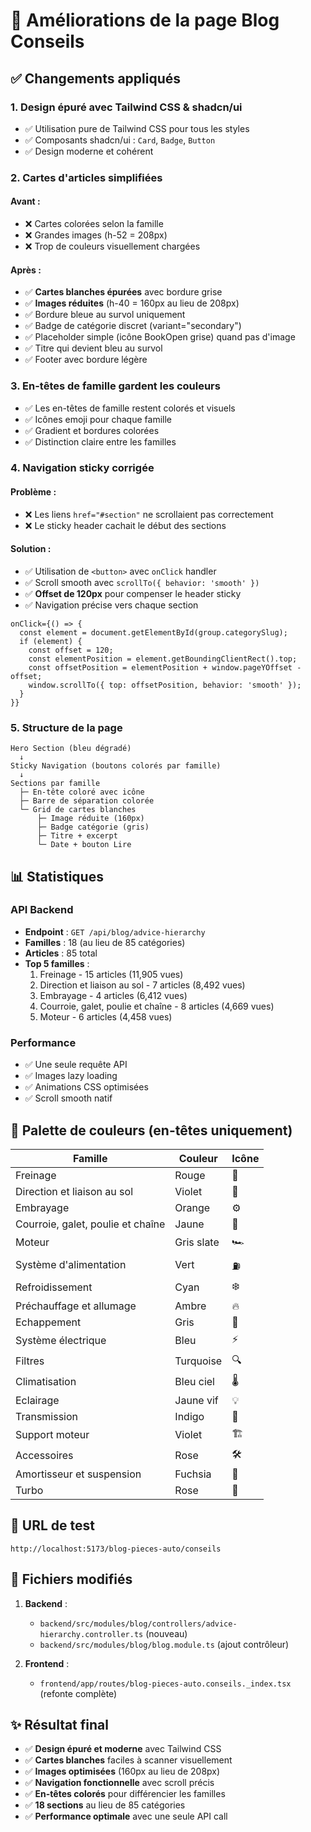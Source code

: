 # 🎨 Améliorations de la page Blog Conseils

## ✅ Changements appliqués

### 1. **Design épuré avec Tailwind CSS & shadcn/ui**
- ✅ Utilisation pure de Tailwind CSS pour tous les styles
- ✅ Composants shadcn/ui : `Card`, `Badge`, `Button`
- ✅ Design moderne et cohérent

### 2. **Cartes d'articles simplifiées**
#### Avant :
- ❌ Cartes colorées selon la famille
- ❌ Grandes images (h-52 = 208px)
- ❌ Trop de couleurs visuellement chargées

#### Après :
- ✅ **Cartes blanches épurées** avec bordure grise
- ✅ **Images réduites** (h-40 = 160px au lieu de 208px)
- ✅ Bordure bleue au survol uniquement
- ✅ Badge de catégorie discret (variant="secondary")
- ✅ Placeholder simple (icône BookOpen grise) quand pas d'image
- ✅ Titre qui devient bleu au survol
- ✅ Footer avec bordure légère

### 3. **En-têtes de famille gardent les couleurs**
- ✅ Les en-têtes de famille restent colorés et visuels
- ✅ Icônes emoji pour chaque famille
- ✅ Gradient et bordures colorées
- ✅ Distinction claire entre les familles

### 4. **Navigation sticky corrigée**
#### Problème :
- ❌ Les liens `href="#section"` ne scrollaient pas correctement
- ❌ Le sticky header cachait le début des sections

#### Solution :
- ✅ Utilisation de `<button>` avec `onClick` handler
- ✅ Scroll smooth avec `scrollTo({ behavior: 'smooth' })`
- ✅ **Offset de 120px** pour compenser le header sticky
- ✅ Navigation précise vers chaque section

```tsx
onClick={() => {
  const element = document.getElementById(group.categorySlug);
  if (element) {
    const offset = 120;
    const elementPosition = element.getBoundingClientRect().top;
    const offsetPosition = elementPosition + window.pageYOffset - offset;
    window.scrollTo({ top: offsetPosition, behavior: 'smooth' });
  }
}}
```

### 5. **Structure de la page**
```
Hero Section (bleu dégradé)
  ↓
Sticky Navigation (boutons colorés par famille)
  ↓
Sections par famille
  ├─ En-tête coloré avec icône
  ├─ Barre de séparation colorée
  └─ Grid de cartes blanches
      ├─ Image réduite (160px)
      ├─ Badge catégorie (gris)
      ├─ Titre + excerpt
      └─ Date + bouton Lire
```

## 📊 Statistiques

### API Backend
- **Endpoint** : `GET /api/blog/advice-hierarchy`
- **Familles** : 18 (au lieu de 85 catégories)
- **Articles** : 85 total
- **Top 5 familles** :
  1. Freinage - 15 articles (11,905 vues)
  2. Direction et liaison au sol - 7 articles (8,492 vues)
  3. Embrayage - 4 articles (6,412 vues)
  4. Courroie, galet, poulie et chaîne - 8 articles (4,669 vues)
  5. Moteur - 6 articles (4,458 vues)

### Performance
- ✅ Une seule requête API
- ✅ Images lazy loading
- ✅ Animations CSS optimisées
- ✅ Scroll smooth natif

## 🎨 Palette de couleurs (en-têtes uniquement)

| Famille | Couleur | Icône |
|---------|---------|-------|
| Freinage | Rouge | 🛑 |
| Direction et liaison au sol | Violet | 🎯 |
| Embrayage | Orange | ⚙️ |
| Courroie, galet, poulie et chaîne | Jaune | 🔗 |
| Moteur | Gris slate | 🏎️ |
| Système d'alimentation | Vert | ⛽ |
| Refroidissement | Cyan | ❄️ |
| Préchauffage et allumage | Ambre | 🔥 |
| Echappement | Gris | 💨 |
| Système électrique | Bleu | ⚡ |
| Filtres | Turquoise | 🔍 |
| Climatisation | Bleu ciel | 🌡️ |
| Eclairage | Jaune vif | 💡 |
| Transmission | Indigo | 🔧 |
| Support moteur | Violet | 🏗️ |
| Accessoires | Rose | 🛠️ |
| Amortisseur et suspension | Fuchsia | 🔵 |
| Turbo | Rose | 🚀 |

## 🚀 URL de test

```
http://localhost:5173/blog-pieces-auto/conseils
```

## 📝 Fichiers modifiés

1. **Backend** :
   - `backend/src/modules/blog/controllers/advice-hierarchy.controller.ts` (nouveau)
   - `backend/src/modules/blog/blog.module.ts` (ajout contrôleur)

2. **Frontend** :
   - `frontend/app/routes/blog-pieces-auto.conseils._index.tsx` (refonte complète)

## ✨ Résultat final

- ✅ **Design épuré et moderne** avec Tailwind CSS
- ✅ **Cartes blanches** faciles à scanner visuellement
- ✅ **Images optimisées** (160px au lieu de 208px)
- ✅ **Navigation fonctionnelle** avec scroll précis
- ✅ **En-têtes colorés** pour différencier les familles
- ✅ **18 sections** au lieu de 85 catégories
- ✅ **Performance optimale** avec une seule API call

